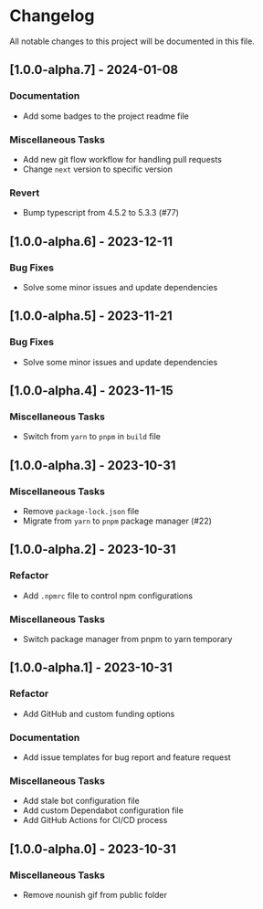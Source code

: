 # Changelog

All notable changes to this project will be documented in this file.

## [1.0.0-alpha.7] - 2024-01-08

### Documentation

- Add some badges to the project readme file

### Miscellaneous Tasks

- Add new git flow workflow for handling pull requests
- Change `next` version to specific version

### Revert

- Bump typescript from 4.5.2 to 5.3.3 (#77)

## [1.0.0-alpha.6] - 2023-12-11

### Bug Fixes

- Solve some minor issues and update dependencies

## [1.0.0-alpha.5] - 2023-11-21

### Bug Fixes

- Solve some minor issues and update dependencies

## [1.0.0-alpha.4] - 2023-11-15

### Miscellaneous Tasks

- Switch from `yarn` to `pnpm` in `build` file

## [1.0.0-alpha.3] - 2023-10-31

### Miscellaneous Tasks

- Remove `package-lock.json` file
- Migrate from `yarn` to `pnpm` package manager (#22)

## [1.0.0-alpha.2] - 2023-10-31

### Refactor

- Add `.npmrc` file to control npm configurations

### Miscellaneous Tasks

- Switch package manager from pnpm to yarn temporary

## [1.0.0-alpha.1] - 2023-10-31

### Refactor

- Add GitHub and custom funding options

### Documentation

- Add issue templates for bug report and feature request

### Miscellaneous Tasks

- Add stale bot configuration file
- Add custom Dependabot configuration file
- Add GitHub Actions for CI/CD process

## [1.0.0-alpha.0] - 2023-10-31

### Miscellaneous Tasks

- Remove nounish gif from public  folder

<!-- generated by git-cliff -->
